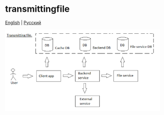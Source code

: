 # transmittingfile

[English](transmittingfile.md) | [Русский](transmittingfile.ru.md)

![transmittingfile_overall](../img/transmittingfile_overall.png)
